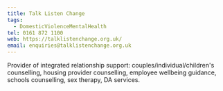 ```yaml
---
title: Talk Listen Change
tags:
  - DomesticViolenceMentalHealth
tel: 0161 872 1100
web: https://talklistenchange.org.uk/
email: enquiries@talklistenchange.org.uk
---
```

Provider of integrated relationship support: couples/individual/children's counselling, housing provider counselling, employee wellbeing guidance, schools counselling, sex therapy, DA services.